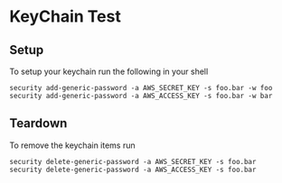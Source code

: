 # KeyChain Test

## Setup

To setup your keychain run the following in your shell

```
security add-generic-password -a AWS_SECRET_KEY -s foo.bar -w foo
security add-generic-password -a AWS_ACCESS_KEY -s foo.bar -w bar
```

## Teardown

To remove the keychain items run
```
security delete-generic-password -a AWS_SECRET_KEY -s foo.bar
security delete-generic-password -a AWS_ACCESS_KEY -s foo.bar
```
